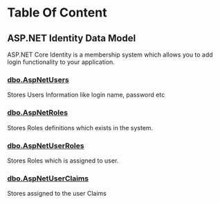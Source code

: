 ﻿# Table Of Content

## ASP.NET Identity Data Model

ASP.NET Core Identity is a membership system which allows you to add login functionality to your application.

### [dbo.AspNetUsers](Identity/dbo.AspNetUsers.md) 
Stores Users Information like login name, password etc

### [dbo.AspNetRoles](Identity/dbo.AspNetRoles.md)
Stores Roles definitions which exists in the system.

### [dbo.AspNetUserRoles](Identity/dbo.AspNetUserRoles.md)
Stores Roles which is assigned to user.

### [dbo.AspNetUserClaims](Identity/dbo.AspNetUserClaims.md)
Stores assigned to the user Claims 


